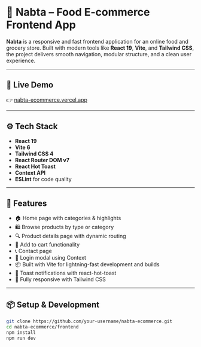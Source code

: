 # 🌿 Nabta – Food E-commerce Frontend App

**Nabta** is a responsive and fast frontend application for an online food and grocery store. Built with modern tools like **React 19**, **Vite**, and **Tailwind CSS**, the project delivers smooth navigation, modular structure, and a clean user experience.

---

## 🔗 Live Demo

👉 [nabta-ecommerce.vercel.app](https://nabta-ecommerce.vercel.app)

---

## ⚙️ Tech Stack

- **React 19**
- **Vite 6**
- **Tailwind CSS 4**
- **React Router DOM v7**
- **React Hot Toast**
- **Context API**
- **ESLint** for code quality

---

## 🚀 Features

- 🏠 Home page with categories & highlights  
- 🛍 Browse products by type or category  
- 🔍 Product details page with dynamic routing  
- 🛒 Add to cart functionality  
- 📞 Contact page  
- 🔐 Login modal using Context  
- 📦 Built with Vite for lightning-fast development and builds  
- 🧪 Toast notifications with react-hot-toast  
- 🧩 Fully responsive with Tailwind CSS  

---

## 📦 Setup & Development

```bash
git clone https://github.com/your-username/nabta-ecommerce.git
cd nabta-ecommerce/frontend
npm install
npm run dev




